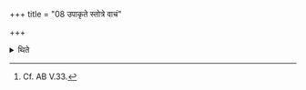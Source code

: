+++
title = "08 उपाकृते स्तोत्रे वाचं"

+++

<details><summary>थिते</summary>

8. After the Praise-singing (stotra) has been bespoken, he restrains his speech upto the offering verse in the Śastra (-recitation).[^1]   

[^1]: Cf. AB V.33.   
</details>
